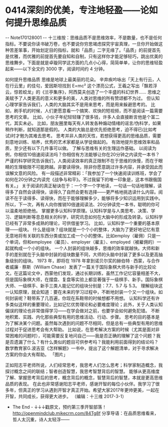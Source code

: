 # 0414深刻的优美，专注地轻盈——论如何提升思维品质


-- Note170128001 --
十三维按：思维品质不是思维效率，不是数量，也不是任何指标。不要说你读书破万卷，也不要说你穷思竭虑探究宇宙真理，一旦你开始做这种苦差笨事，开始划定目的指标，就和「品质」二字无缘了。「品质」的前提首先是优雅，而优雅的前提首先要自知和自制，只有这样你才能足够轻巧，跳出优美的思维舞步。下面是就是卓璇同学这方面的几点小心得，简简单单，让你的思维轻盈起来——以下全文约 3000 字，阅读时间约 4 分钟。


如何提升思维品质
思维是地球上最美丽的花朵。
辛弃疾吟咏出「天上有行云，人在行云里」的佳句，爱因斯坦找到 E=mc² 这个漂亮公式，王羲之写出「飘若浮云，惊若蛟龙」的《兰亭集序》，阿西莫夫创造了一个丰盛的科幻世界……
思维之美赋予了人类更高的意义和更多的美，人类对思维的所有赞颂都不为过。
但认知心理学家告诉我们，人类的大脑其实不是用来思考，而是用来躲避思考的。
比如，刷手机的时候，人们更愿意看一个搞笑、欢快的短视频，而不是阅读一篇需要思考的文章。
比如，小伙子年纪轻轻赚了很多钱，许多人会直接断言他是个富二代，其实未必。
比如，朋友圈里每天有人转发各种煽动情绪的谣言/伪科学，如果稍作判断，就知道那是假的。
人类的大脑总是优先拒绝思考，迫不得已(比如考试)时才勉为其难去思考。
思考并非人类的天性，若想获得更高的思维品质，需要刻意地训练、培养，优秀的艺术家都是从学徒做起的。
有效地提升思维效率和品质，至少还有以下几件事可以做。
了解与思维有关的生理运作基础。
以阅读为例，你相信10倍速阅读法吗？你相信有方法能够让你在20分钟之内读完一本书？
严谨的科学研究告诉我们，人类阅读效率的真正限制不在于思维的快慢，而在于眼睛的生理极限不可能跨越。非要读得快，除非你愿意跳过许多内容，并承受因此而误解文意的风险。
有一段描述非常精彩：「我参加了一个快速阅读训练班，学会了如何在20分钟之内读完《战争与和平》。不过我留下的唯一印象是，这本书跟俄国有关。」
关于阅读的真正秘诀在于：一个字一个字地读，一句话一句话地理解，读得多了自然会读得快，读得久了自然会更有选择——更严格地挑选读什么内容。阅读不在于读得多、读得快，而在于能够理解多少，能够将多少知识运用到实践中。
所以，下一次，再有人向你推销10倍速阅读法、20分钟读完一本书，聪明的你可以温柔地拒绝他。
掌握更多认知科学原理。认知科学是与人类思考、决策、学习、逻辑判断等息息相关的科学，研究讯息如何在大脑中的形成及转录。认知科学已经有了非常多成熟的理论，可供借鉴学习。
比如，认知科学一个重要的基本原理——组块。
什么是组块？组块就是一个个小的整体，大脑为了更好地记忆有意无意地将有关联的东西分类或加工成一个小的整体。比如employ（雇佣）只是一个单词，但和employee（雇员）、employer（雇主）、employed（被雇佣的）一起就构成一个小的组块。
一个人封装的组块越多，思维的效率就越快。大师和新手的差别就在于头脑中封装的组块数量不同，大师的头脑中封装了更多以及更高抽象级别的组块。
1973 年，即将在 1978 年拿到诺贝尔奖的赫伯特 · 西蒙，与合作者威廉 · 蔡斯（William Chase）发表了一篇关于国际象棋大师与新手的比较论文。在这篇论文中，西蒙他们发现，通过长期训练，虽然工作记忆容量相差不大，但是国际象棋大师，在摆盘、复盘等实验上都显著强于一级棋手、新手。国际象棋大师、一级棋手、新手三类人能记忆的组块分别是：7.7、5.7 与 5.3。
理解组块这一认知原理，就会知道：要在未来的学习过程中，不断地封装一个又一个组块。如何封装呢？鞋带系了几百遍，你现在系鞋带的时候想都不用想。
认知科学还有许多类似这样的重要理论，比如记忆优势理论和必要难度理论；此外，关于人类认知偏误的理论也非常值得学习——在学会做对之前，也要学会如何避免犯错。
不断地积累、实践、内化那些典型有用的思维活动、行动、步骤。
思考的目的基本是为了解决某个问题。虽然每次遇到的问题不尽相同，但是总有一些典型有用的思维过程对于促进思考会有大帮助。
比如说，在思考解决方案的时候（尤其是面对非常困难的问题时），可能需要反复地问自己——我是否正确的理解了这个问题？我是否遗漏了什么？有什么类似的题目可供参考吗？我能利用前面得到的结论吗？
数学教育家G.波吉亚《怎样解题》一书中，提出了这个解题清单，对于寻求解决方案的你会大有帮助。
「图片」

正如阳志平老师所说，人们经常思考，我思考人们怎么思考；科学家制造概念，我探讨概念之间的联结；智者创造智慧，我思考智慧背后的智慧。
能够从更高维度了解、掌握思考背后的思考，概念背后的概念，智慧背后的智慧，本就是更高思维品质的表现。
在此也非常感谢阳志平老师，感谢开智的每位小伙伴。我学习了很多年，但真正的学习从遇到开智才真正开始。希望大家2017年更帅更美，一起在开智，共同成长，获得更大进步。
（编辑：十三维 2017-3-1）
- The End -
↓↓↓戳原文，预约第三季开智部落！ http://openmindclub.mikecrm.com/84Tg8f
分享导语：在品质思维看来，哲人太沉重，诗人太轻浮——